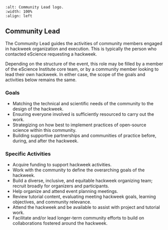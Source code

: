 ```{image} ../../images/Community_Lead.png
:alt: Community Lead logo.
:width: 100%
:align: left
```
## Community Lead
The Community Lead guides the activities of community members engaged in hackweek organization and execution. This is typically the person who contacted eScience requesting a hackweek.

Depending on the structure of the event, this role may be filled by a member of the eScience Institute core team, or by a community member looking to lead their own hackweek. In either case, the scope of the goals and activities below remains the same.

### Goals
- Matching the technical and scientific needs of the community to the design of the hackweek.
- Ensuring everyone involved is sufficiently resourced to carry out the work.
- Strategizing on how best to implement practices of open-source science within this community.
- Building supportive partnerships and communities of practice before, during, and after the hackweek.

### Specific Activities
- Acquire funding to support hackweek activities.
- Work with the community to define the overarching goals of the hackweek.
- Build a diverse, inclusive, and equitable hackweek organizing team; recruit broadly for organizers and participants.
- Help organize and attend event planning meetings.
- Review tutorial content, evaluating meeting hackweek goals, learning objectives, and community relevance.
- Attend the hackweek and be available to assist with project and tutorial work.
- Facilitate and/or lead longer-term community efforts to build on collaborations fostered around the hackweek.